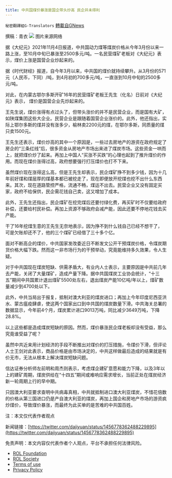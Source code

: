 ```yaml
---
title: 中共国煤价暴涨是国企带头炒高 民企并未得利
---
```

`秘密翻譯組G-Translators` [轉載自GNews](https://gnews.org/zh-hans/1643597/)

撰稿：青衣
![](https://assets.gnews.org/wp-content/uploads/2021/11/图片2-8.png)
图片来源网络

据《大纪元》2021年11月4日报道，中共国动力煤等煤炭价格从今年3月份以来一路上涨，至10月中旬已暴涨至2500多元/吨。一名民营煤矿老板对《大纪元》表示，煤价上涨是国营企业炒起来的。

据《时代财经》报道，自今年3月以来，中共国的煤价就持续攀升。从3月份的571元（人民币，下同）/吨，到4月初的700多元/吨，一直涨到10月中旬的2500多元/吨。

对此，在内蒙古鄂尔多斯开矿16年的民营煤矿老板王先生（化名）日前对《大纪元》表示， 煤价是国营企业先炒起来的。

王先生说，煤价涨得有点过头了，但带头涨价的并不是民营企业，而是国有大矿，如陕煤集团这些大企业。民营企业是跟随着国营企业涨价的。此外，他还指出，实际上鄂尔多斯的煤并没有涨多少，榆林卖2200元的煤，在鄂尔多斯，同质量的煤只卖1500元。

王先生还表示，煤价炒高的其中一个原因是，一些过去房地产的游资在政府规定了房企的“三条红线”后，很多资金从房地产市场出来进了煤炭市场。这些资金一哄而上，就把煤价炒了起来。再加上中国人“买涨不买跌”的心理也起到了推升煤价的作用。而现在煤价涨得过高，政府想要强行打压煤价也打不下来。

虽然煤价现在涨得这么高，但是王先生却表示，民企煤矿挣不到多少钱，因为十几年前好煤和煤层厚的煤基本都已被挖走了，现在即便放开挖煤也挖不出什么东西来。其次，现在道路管控严格，流通不畅，煤运不出去。民营企业又没有固定买家，政府不给保供，民企需花钱自己卖，这又增加了成本。

此外，王先生还指出，民企煤矿在挖完煤后还要付绿化费，再买矿时不仅要给政府补偿，还要给村民补偿。再加上资源不够政府会减产能，因此还要不停地花钱去买产能。

干了16年挖煤生意的王先生无奈地表示，因为挣不到什么钱自己已经不想干了，可是欠账却还不了，他的三个煤矿已经借了三十多个亿。

面对不断高企的煤价，中共国家发改委近日不断发文公开干预煤炭价格，令煤炭期货价格大幅下跌。然而这一非市场行为的干预举动，究竟能维持多久效果，令人生疑。

对于中共国现在煤炭短缺、供需矛盾大，有业内人士表示，主要原因是中共前几年去产能，关闭了大量煤矿，造成产量下降。据中共国煤炭工业协会统计，“十三五”期间中共国累计退出煤矿5500处左右，退出煤炭产能10亿吨/年以上，煤矿数量减少到4700处以下。

此外，中共当局出于报复，抵制对澳大利亚的煤炭进口；再加上今年印度尼西亚洪水、蒙古瘟疫肆虐，使这两个国家出口到中共国的煤炭数量下滑。中共海关总署的数据显示，今年前4个月，煤炭累计进口9013万吨，同比减少3649万吨，下降28.8%。

以上这些都是造成煤炭短缺的原因。然而，煤价暴涨民企煤老板却没有受益，那么究竟谁受益了呢？

虽然中共近来用计划经济的手段不断推出对煤价的打压措施，令煤价下滑，但评论人士王剑对此表示，商品价格是由市场决定的，中共这样做最后造成的结果就是有价无市，无法从根本上解决煤炭短缺问题。

信达证券分析师左前明和周杰则表示，考虑煤企建矿意愿和能力下降，以及3年以上的建矿周期，煤炭供给在“十四五”期间或难响应需求增长，当前正处在煤炭经济新一轮周期上行的早中期。

只因澳大利亚要求查明中共病毒真相，中共就抵制进口澳大利亚煤炭，不惜花倍数的价格从第三国进口仍是产自澳大利亚的煤炭，再加上国企和房地产市场的游资疯炒煤价，导致煤价暴涨，而最终为此买单的是苦难的中共国百姓。

注：本文仅代表作者观点

新闻链接：[https://twitter.com/dajiyuan/status/1456778362488229895](https://twitter.com/dajiyuan/status/1456778362488229895)

 

免责声明：本文内容仅代表作者个人观点，平台不承担任何法律风险。

- [ROL Foundation](https://rolfoundation.org/)
- [ROL Society](https://rolsociety.org/)
- [Terms of use](https://gnews.org/terms-of-use-3/)
- [Privacy Policy](https://gnews.org/privacy-policy/)
